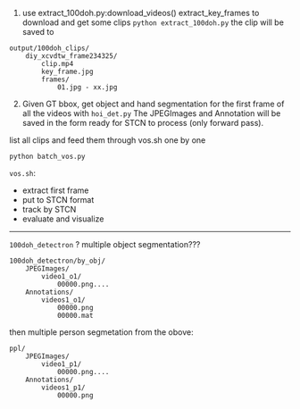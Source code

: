 1. use extract_100doh.py:download_videos() extract_key_frames to download and get some clips
```python extract_100doh.py```
the clip will be saved to 
```
output/100doh_clips/
    diy_xcvdtw_frame234325/
        clip.mp4
        key_frame.jpg
        frames/
            01.jpg - xx.jpg
```




2. Given GT bbox, get object and hand segmentation for the first frame of all the videos with `hoi_det.py`
The JPEGImages and Annotation will be saved in the form ready for STCN to process (only forward pass). 

list all clips and feed them through vos.sh one by one
```
python batch_vos.py
```
`vos.sh`: 
- extract first frame
- put to STCN format
- track by STCN
- evaluate and visualize



--- 
`100doh_detectron`
? multiple object segmentation??? 
```
100doh_detectron/by_obj/
    JPEGImages/
        video1_o1/
            00000.png....
    Annotations/
        videos1_o1/
            00000.png
            00000.mat
```

then multiple person segmetation from the obove:
```
ppl/
    JPEGImages/
        video1_p1/
            00000.png....
    Annotations/
        videos1_p1/
            00000.png
```
